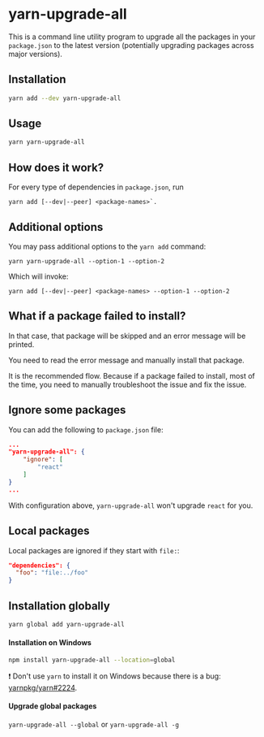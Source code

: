 # yarn-upgrade-all

This is a command line utility program to upgrade all the packages in your `package.json` to the latest version
(potentially upgrading packages across major versions).


## Installation

```sh
yarn add --dev yarn-upgrade-all
```


## Usage

```sh
yarn yarn-upgrade-all
```




## How does it work?

For every type of dependencies in `package.json`, run

```
yarn add [--dev|--peer] <package-names>`.
```


## Additional options

You may pass additional options to the `yarn add` command:

```
yarn yarn-upgrade-all --option-1 --option-2
```

Which will invoke:

```
yarn add [--dev|--peer] <package-names> --option-1 --option-2
```


## What if a package failed to install?

In that case, that package will be skipped and an error message will be printed.

You need to read the error message and manually install that package.

It is the recommended flow. Because if a package failed to install, most of the time, you need to manually troubleshoot the issue and fix the issue.


## Ignore some packages

You can add the following to `package.json` file:

```json
...
"yarn-upgrade-all": {
    "ignore": [
        "react"
    ]
}
...
```

With configuration above, `yarn-upgrade-all` won't upgrade `react` for you.


## Local packages

Local packages are ignored if they start with `file:`:

```json
"dependencies": {
  "foo": "file:../foo"
}
```


## Installation globally

```sh
yarn global add yarn-upgrade-all
```

#### Installation on Windows

```sh
npm install yarn-upgrade-all --location=global
```

:exclamation: Don't use `yarn` to install it on Windows because there is a bug: [yarnpkg/yarn#2224](https://github.com/yarnpkg/yarn/issues/2224).

#### Upgrade global packages


`yarn-upgrade-all --global` or `yarn-upgrade-all -g`
